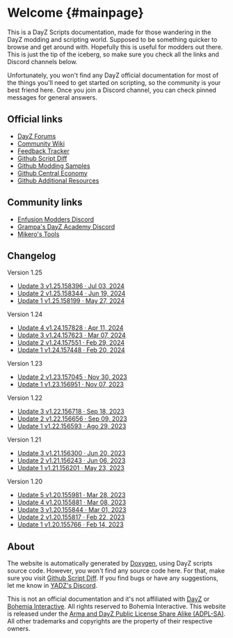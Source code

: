 Welcome {#mainpage}
==

<div id="bigger"></div>

This is a DayZ Scripts documentation, made for those wandering in the DayZ modding and scripting world. Supposed to be something quicker to browse and get around with. Hopefully this is useful for modders out there. This is just the tip of the iceberg, so make sure you check all the links and Discord channels below.

Unfortunately, you won't find any DayZ official documentation for most of the things you'll need to get started on scripting, so the community is your best friend here. Once you join a Discord channel, you can check pinned messages for general answers.


Official links
--

- [DayZ Forums](https://forums.dayz.com/)
- [Community Wiki](https://community.bistudio.com/wiki/Category:DayZ)
- [Feedback Tracker](https://feedback.bistudio.com/tag/dayz/)
- [Github Script Diff](https://github.com/BohemiaInteractive/DayZ-Script-Diff)
- [Github Modding Samples](https://github.com/BohemiaInteractive/DayZ-Samples)
- [Github Central Economy](https://github.com/BohemiaInteractive/DayZ-Central-Economy)
- [Github Additional Resources](https://github.com/BohemiaInteractive/DayZ-Misc)


Community links
--
- [Enfusion Modders Discord](https://discord.gg/enfusion-modders-452035973786632194)
- [Grampa's DayZ Academy Discord](https://discord.gg/Mh5nhD3qth)
- [Mikero's Tools](https://mikero.bytex.digital/)


Changelog
--

Version 1.25
- [Update 3 v1.25.158396 · Jul 03, 2024](https://forums.dayz.com/topic/259858-stable-update-125/?page=2&tab=comments#comment-2498253)
- [Update 2 v1.25.158344 · Jun 19, 2024](https://forums.dayz.com/topic/259858-stable-update-125/?page=2&tab=comments#comment-2498026)
- [Update 1 v1.25.158199 · May 27, 2024](https://forums.dayz.com/topic/259858-stable-update-125/)

Version 1.24
- [Update 4 v1.24.157828 · Apr 11, 2024](https://forums.dayz.com/topic/259072-stable-update-124/?page=3&tab=comments#comment-2493582)
- [Update 3 v1.24.157623 · Mar 07, 2024](https://forums.dayz.com/topic/259072-stable-update-124/?page=3&tab=comments#comment-2493037)
- [Update 2 v1.24.157551 · Feb 29, 2024](https://forums.dayz.com/topic/259072-stable-update-124/?page=2&tab=comments#comment-2492939)
- [Update 1 v1.24.157448 · Feb 20, 2024](https://forums.dayz.com/topic/259072-stable-update-124/)

Version 1.23
- [Update 2 v1.23.157045 · Nov 30, 2023](https://forums.dayz.com/topic/257986-stable-update-123/?page=2&tab=comments#comment-2491015)
- [Update 1 v1.23.156951 · Nov 07, 2023](https://forums.dayz.com/topic/257986-stable-update-123/)

Version 1.22
- [Update 3 v1.22.156718 · Sep 18, 2023](https://forums.dayz.com/topic/256662-stable-update-122/?page=3&tab=comments#comment-2489452)
- [Update 2 v1.22.156656 · Sep 09, 2023](https://forums.dayz.com/topic/256662-stable-update-122/?page=2&tab=comments#comment-2489075)
- [Update 1 v1.22.156593 · Ago 29, 2023](https://forums.dayz.com/topic/256662-stable-update-122/)

Version 1.21
- [Update 3 v1.21.156300 · Jun 20, 2023](https://forums.dayz.com/topic/254893-stable-update-121/?page=3&tab=comments#comment-2486208)
- [Update 2 v1.21.156243 · Jun 06, 2023](https://forums.dayz.com/topic/254893-stable-update-121/?page=2&tab=comments#comment-2485977)
- [Update 1 v1.21.156201 · May 23, 2023](https://forums.dayz.com/topic/254893-stable-update-121/)

Version 1.20
- [Update 5 v1.20.155981 · Mar 28, 2023](https://forums.dayz.com/topic/254301-stable-update-120/?page=6&tab=comments#comment-2484819)
- [Update 4 v1.20.155881 · Mar 08, 2023](https://forums.dayz.com/topic/254301-stable-update-120/?page=5&tab=comments#comment-2484453)
- [Update 3 v1.20.155844 · Mar 01, 2023](https://forums.dayz.com/topic/254301-stable-update-120/?page=4&tab=comments#comment-2484270)
- [Update 2 v1.20.155817 · Feb 22, 2023](https://forums.dayz.com/topic/254301-stable-update-120/?page=3&tab=comments#comment-2484121)
- [Update 1 v1.20.155766 · Feb 14, 2023](https://forums.dayz.com/topic/254301-stable-update-120/)


About
--

The website is automatically generated by [Doxygen](https://www.doxygen.nl/), using DayZ scripts source code. However, you won't find any source code here. For that, make sure you visit [Github Script Diff](https://github.com/BohemiaInteractive/DayZ-Script-Diff/tree/main/scripts). If you find bugs or have any suggestions, let me know in [YADZ's Discord](https://discord.gg/nbrHqZCpA6).

This is not an official documentation and it's not affiliated with [DayZ](https://dayz.com/) or [Bohemia Interactive](https://www.bohemia.net/). All rights reserved to Bohemia Interactive. This website is released under the [Arma and DayZ Public License Share Alike (ADPL-SA)](https://www.bohemia.net/community/licenses/arma-and-dayz-public-license-share-alike-adpl-sa). All other trademarks and copyrights are the property of their respective owners.